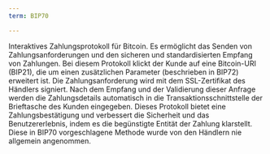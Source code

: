 ```yaml
---
term: BIP70

---
```

Interaktives Zahlungsprotokoll für Bitcoin. Es ermöglicht das Senden von Zahlungsanforderungen und den sicheren und standardisierten Empfang von Zahlungen. Bei diesem Protokoll klickt der Kunde auf eine Bitcoin-URI (BIP21), die um einen zusätzlichen Parameter (beschrieben in BIP72) erweitert ist. Die Zahlungsanforderung wird mit dem SSL-Zertifikat des Händlers signiert. Nach dem Empfang und der Validierung dieser Anfrage werden die Zahlungsdetails automatisch in die Transaktionsschnittstelle der Brieftasche des Kunden eingegeben. Dieses Protokoll bietet eine Zahlungsbestätigung und verbessert die Sicherheit und das Benutzererlebnis, indem es die begünstigte Entität der Zahlung klarstellt. Diese in BIP70 vorgeschlagene Methode wurde von den Händlern nie allgemein angenommen.